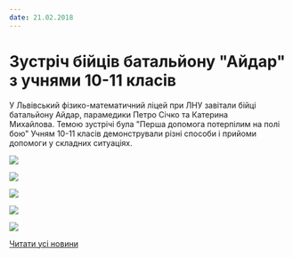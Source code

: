 ```yaml
---
date: 21.02.2018
---
```

# Зустріч бійців батальйону &quot;Айдар&quot; з учнями 10-11 класів

У Львівський фізико-математичний ліцей при ЛНУ завітали бійці батальйону Айдар, парамедики Петро Січко та Катерина Михайлова. Темою зустрічі була "Перша допомога потерпілим на полі бою" Учням 10-11 класів демонстрували різні способи і прийоми допомоги у складних ситуаціях.

![](/images/blog/зустріч-бійців-батальйону-айдар-з-учнями-10-11-класів/p2.jpg)

![](/images/blog/зустріч-бійців-батальйону-айдар-з-учнями-10-11-класів/p3.jpg)

![](/images/blog/зустріч-бійців-батальйону-айдар-з-учнями-10-11-класів/p4.jpg)

![](/images/blog/зустріч-бійців-батальйону-айдар-з-учнями-10-11-класів/p1.jpg)

![](/images/blog/зустріч-бійців-батальйону-айдар-з-учнями-10-11-класів/p5.jpg)

[Читати усі новини](/news)
